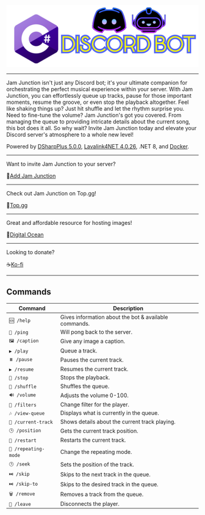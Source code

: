 ![image](/Images/Discord%20Logo.png)

---

Jam Junction isn't just any Discord bot; it's your ultimate companion for orchestrating the perfect musical experience within your server. With Jam Junction, you can effortlessly queue up tracks, pause for those important moments, resume the groove, or even stop the playback altogether. Feel like shaking things up? Just hit shuffle and let the rhythm surprise you. Need to fine-tune the volume? Jam Junction's got you covered. From managing the queue to providing intricate details about the current song, this bot does it all. So why wait? Invite Jam Junction today and elevate your Discord server's atmosphere to a whole new level!

Powered by [DSharpPlus 5.0.0](https://github.com/DSharpPlus/DSharpPlus), [Lavalink4NET 4.0.26](https://github.com/angelobreuer/Lavalink4NET), .NET 8, and [Docker](https://www.docker.com/).

---

Want to invite Jam Junction to your server?

🤖[Add Jam Junction](https://discord.com/oauth2/authorize?client_id=1181700334561796227)

---

Check out Jam Junction on Top.gg!

🎩[Top.gg](https://top.gg/bot/1181700334561796227)

---

Great and affordable resource for hosting images!

🌊[Digital Ocean](https://www.digitalocean.com)

---

Looking to donate?

☕[Ko-fi](https://ko-fi.com/jamjunction)

---

## Commands
| Command | Description |
| ------------- | ------------- |
| `🆘 /help` | Gives information about the bot & available commands. |
| `🏓 /ping` | Will pong back to the server. |
| `🖼️ /caption` | Give any image a caption.
| `▶️ /play` | Queue a track. |
| `⏸️ /pause` | Pauses the current track. |
| `▶️ /resume` | Resumes the current track. |
| `🛑 /stop` | Stops the playback.  |
| `🔀 /shuffle` | Shuffles the queue. |
| `🔊 /volume` | Adjusts the volume 0-100. |
| `🎵 /filters` | Change filter for the player. |
| `🎶 /view-queue` | Displays what is currently in the queue. |
| `📄 /current-track` | Shows details about the current track playing. |
| `🕒 /position` | Gets the current track position. |
| `🔄 /restart` | Restarts the current track. |
| `🔁 /repeating-mode` | Change the repeating mode. |
| `🕒 /seek` | Sets the position of the track. |
| `⏭️ /skip` | Skips to the next track in the queue. |
| `⏭️ /skip-to` | Skips to the desired track in the queue. |
| `🗑️ /remove` | Removes a track from the queue. |
| `🔌 /leave` | Disconnects the player. |